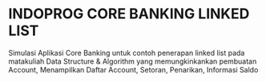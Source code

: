 # INDOPROG CORE BANKING LINKED LIST
Simulasi Aplikasi Core Banking untuk contoh penerapan linked list pada matakuliah Data Structure &amp; Algorithm yang memungkinkankan pembuatan Account, Menampilkan Daftar Account, Setoran, Penarikan, Informasi Saldo
